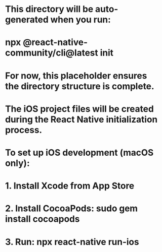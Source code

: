 # This directory will be auto-generated when you run:
# npx @react-native-community/cli@latest init
# 
# For now, this placeholder ensures the directory structure is complete.
# The iOS project files will be created during the React Native initialization process.

# To set up iOS development (macOS only):
# 1. Install Xcode from App Store
# 2. Install CocoaPods: sudo gem install cocoapods
# 3. Run: npx react-native run-ios
